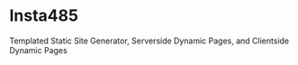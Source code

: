 Insta485
===========================
Templated Static Site Generator, Serverside Dynamic Pages, and Clientside Dynamic Pages


